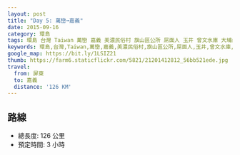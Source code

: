 ```yaml
---
layout: post
title: "Day 5: 萬巒➟嘉義"
date: 2015-09-16
category: 環島
tags: 環島 台灣 Taiwan 萬巒 嘉義 美濃民俗村 旗山區公所 屌面人 玉井 曾文水庫 大埔山莊
keywords: 環島,台灣,Taiwan,萬巒,嘉義,美濃民俗村,旗山區公所,屌面人,玉井,曾文水庫,大埔山莊
google_map: https://bit.ly/1LSIZ21
thumb: https://farm6.staticflickr.com/5821/21201412812_56bb521ede.jpg
travel:
  from: 屏東
  to: 嘉義
  distance: '126 KM'
---
```


## 路線

- 總長度: 126 公里
- 預定時間: 3 小時

